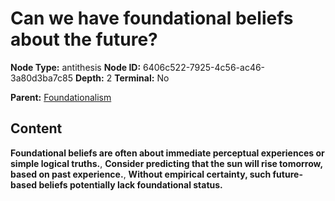# Can we have foundational beliefs about the future?

**Node Type:** antithesis
**Node ID:** 6406c522-7925-4c56-ac46-3a80d3ba7c85
**Depth:** 2
**Terminal:** No

**Parent:** [Foundationalism](foundationalism.md)

## Content

**Foundational beliefs are often about immediate perceptual experiences or simple logical truths.**, **Consider predicting that the sun will rise tomorrow, based on past experience.**, **Without empirical certainty, such future-based beliefs potentially lack foundational status.**
